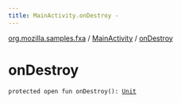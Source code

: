 ```yaml
---
title: MainActivity.onDestroy - 
---
```


[org.mozilla.samples.fxa](../index.html) / [MainActivity](index.html) / [onDestroy](./on-destroy.html)

# onDestroy

`protected open fun onDestroy(): `[`Unit`](https://kotlinlang.org/api/latest/jvm/stdlib/kotlin/-unit/index.html)